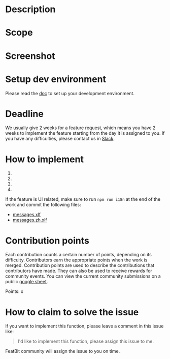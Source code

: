 # Description

# Scope

# Screenshot

# Setup dev environment

Please read the [doc](../../Development.md) to set up your development environment.

# Deadline

We usually give 2 weeks for a feature request, which means you have 2 weeks to implement the feature starting from the day it is assigned to you. If you have any difficulties, please contact us in [Slack](https://join.slack.com/t/featbit/shared_invite/zt-1ew5e2vbb-x6Apan1xZOaYMnFzqZkGNQ).

# How to implement

1.
2.
3.
4. 

If the feature is UI related, make sure to run  `npm run i18n` at the end of the work and commit the following files:
- [messages.xlf](../../modules/front-end/src/locale/messages.xlf)
- [messages.zh.xlf](../../modules/front-end/src/locale/messages.zh.xlf)

# Contribution points

Each contribution counts a certain number of points, depending on its difficulty. Contributors earn the appropriate
points when the work is merged. Contribution points are used to describe the contributions that contributors have made.
They can also be used to receive rewards for community events. You can view the current community submissions on a
public [google sheet](https://docs.google.com/spreadsheets/d/1ukyXgi_jRPeXj7EAST0IrnPfLOQ6xDBkcyAJY9N-Yb4/edit#gid=0).

Points: x

# How to claim to solve the issue

If you want to implement this function, please leave a comment in this issue like:

> I'd like to implement this function, please assign this issue to me.

FeatBit community will assign the issue to you on time.

